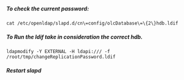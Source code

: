 ##### To check the current password:
```cat /etc/openldap/slapd.d/cn\=config/olcDatabase\=\{2\}hdb.ldif```

##### To Run the ldif take in consideration the correct hdb.
```ldapmodify -Y EXTERNAL -H ldapi:/// -f /root/tmp/changeReplicationPassword.ldif```

##### Restart slapd
